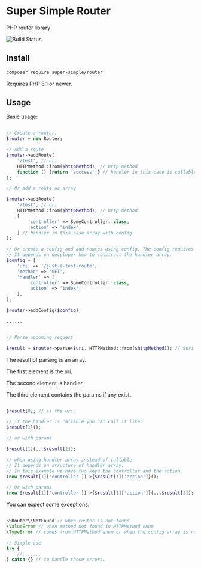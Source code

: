 # Super Simple Router
PHP router library


![Build Status](https://github.com/alextodorov/super-simple-router/actions/workflows/phpunit.yml/badge.svg?branch=main)

Install
-------

```sh
composer require super-simple/router
```

Requires PHP 8.1 or newer.

Usage
-----

Basic usage:

```php

// Create a router.
$router = new Router;

// Add a route
$router->addRoute(
    '/test', // uri
    HTTPMethod::from($httpMethod), // http method
    function () {return 'success';} // handler in this case is callable
);

// Or add a route as array

$router->addRoute(
    '/test', // uri
    HTTPMethod::from($httpMethod), // http method
    [
        'controller' => SomeController::class,
        'action' => 'index',
    ] // handler in this case array with config
);

// Or create a config and add routes using config. The config requires keys: uri,method,handler
// It depends on developer how to construct the handler array.
$config = [
    'uri' => '/just-a-test-route',
    'method' => 'GET',
    'handler' => [
        'controller' => SomeController::class,
        'action' => 'index',
    ],
];

$router->addConfig($config);

......


// Parse upcoming request

$result = $router->parse($uri, HTTPMethod::from($httpMethod)); // $uri and $httpMethod must come from Request.

```

The result of parsing is an array.

The first element is the uri.

The second element is handler.

The third element contains the params if any exist.

```php

$result[0]; // is the uri.

// if the handler is callable you can call it like:
$result[1]();

// or with params

$result[1](...$result[2]);

// when using handler array instead of callable:
// It depends on structure of handler array.
// In this example we have two keys the controller and the action.
(new $result[1]['controller'])->{$result[1]['action']}();

// Or with params
(new $result[1]['controller'])->{$result[1]['action']}(...$result[2]);

```

You can expect some exceptions:

```php

SSRouter\\NotFound // when router is not found
\ValueError // when method not found in HTTPMethod enum
\TypeError // comes from HTTPMethod enum or when the config array is not build correctly.

// Simple use 
try {
    //.......   
} catch {} // to handle these errors.

```